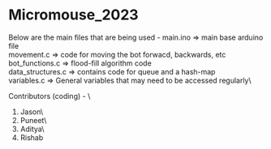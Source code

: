 # Micromouse_2023

Below are the main files that are being used -
main.ino => main base arduino file \
movement.c => code for moving the bot forwacd, backwards, etc \
bot_functions.c => flood-fill algorithm code \
data_structures.c => contains code for queue and a hash-map\
variables.c => General variables that may need to be accessed regularly\

Contributors (coding) - \
1. Jason\
2. Puneet\
3. Aditya\
4. Rishab
